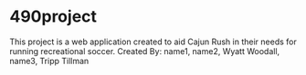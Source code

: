 # 490project
This project is a web application created to aid Cajun Rush in their needs for running recreational soccer.
Created By: name1, name2, Wyatt Woodall, name3, Tripp Tillman